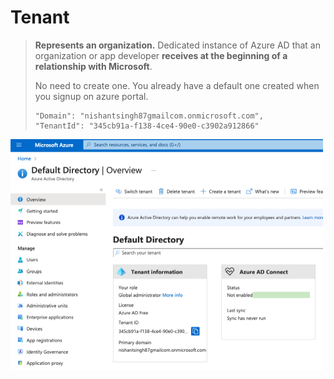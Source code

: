 # Tenant

>  **Represents an organization.** Dedicated instance of Azure AD that an organization or app developer **receives at the beginning of a relationship with Microsoft**.
>
>  No need to create one. You already have a default one created when you signup on azure portal.
>
>  ```
>  "Domain": "nishantsingh87gmailcom.onmicrosoft.com",
>  "TenantId": "345cb91a-f138-4ce4-90e0-c3902a912866"
>  ```

<img src="docs/images/tenant-info.png" alt="image-20210402155846838" style="zoom:50%;" />



<span name=app-reg></span>
